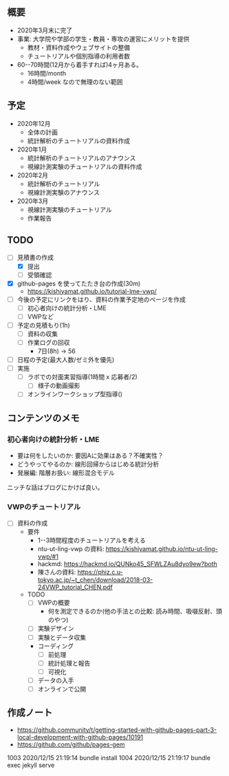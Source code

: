 ## 概要

* 2020年3月末に完了
* 事業: 大学院や学部の学生・教員・専攻の運営にメリットを提供
    * 教材・資料作成やウェブサイトの整備
    * チュートリアルや個別指導の利用者数
* 60--70時間(12月から着手すれば)4ヶ月ある。
    * 16時間/month
    * 4時間/week なので無理のない範囲

## 予定

- 2020年12月
    - 全体の計画
    - 統計解析のチュートリアルの資料作成
- 2020年1月
    - 統計解析のチュートリアルのアナウンス
    - 視線計測実験のチュートリアルの資料作成
- 2020年2月
    - 統計解析のチュートリアル
    - 視線計測実験のアナウンス
- 2020年3月
    - 視線計測実験のチュートリアル
    - 作業報告

## TODO

- [ ] 見積書の作成
    - [x] 提出
    - [ ] 受領確認
- [x] github-pages を使ってたたき台の作成(30m)
    - https://kishiyamat.github.io/tutorial-lme-vwp/
- [ ] 今後の予定にリンクをはり、資料の作業予定地のページを作成
    - [ ] 初心者向けの統計分析・LME
    - [ ] VWPなど
- [ ] 予定の見積もり(1h)
    - [ ] 資料の収集
    - [ ] 作業ログの回収
        - 7日(8h) -> 56
- [ ] 日程の予定(最大人数/ゼミ外を優先)
- [ ] 実施
    - [ ] ラボでの対面実習指導(1時間 x 応募者/2)
        - [ ] 様子の動画撮影
    - [ ] オンラインワークショップ型指導()

## コンテンツのメモ

### 初心者向けの統計分析・LME

- 要は何をしたいのか: 要因Aに効果はある？不確実性？
- どうやってやるのか: 線形回帰からはじめる統計分析
- 発展編: 階層お扱い: 線形混合モデル

ニッチな話はブログにかけば良い。

### VWPのチュートリアル

- [ ] 資料の作成
    - 要件
        - 1--3時間程度のチュートリアルを考える
        - ntu-ut-ling-vwp の資料: https://kishiyamat.github.io/ntu-ut-ling-vwp/#1
        - hackmd: https://hackmd.io/QUNko45_SFWLZAu8dyo9ew?both
        - 陳さんの資料: https://phiz.c.u-tokyo.ac.jp/~t_chen/download/2018-03-24VWP_tutorial_CHEN.pdf
    - TODO
        - [ ] VWPの概要
            - 何を測定できるのか(他の手法との比較: 読み時間、吸啜反射、頭のやつ)
        - [ ] 実験デザイン
        - [ ] 実験とデータ収集
        - コーディング
            - [ ] 前処理
            - [ ] 統計処理と報告
            - [ ] 可視化
        - [ ] データの入手
        - [ ] オンラインで公開

## 作成ノート

* https://github.community/t/getting-started-with-github-pages-part-3-local-development-with-github-pages/10191
* https://github.com/github/pages-gem

1003  2020/12/15 21:19:14 bundle install
1004  2020/12/15 21:19:17 bundle exec jekyll serve

